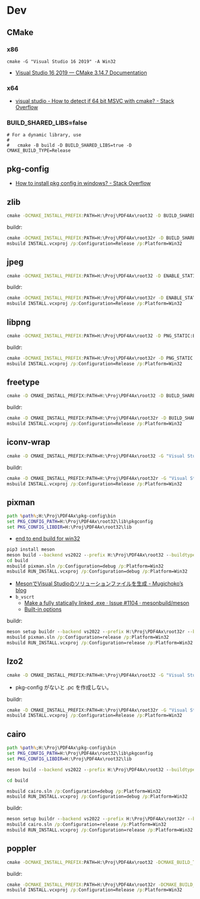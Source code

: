 # Dev

## CMake

### x86

```
cmake -G "Visual Studio 16 2019" -A Win32
```

- [Visual Studio 16 2019 — CMake 3.14.7 Documentation](https://cmake.org/cmake/help/v3.14/generator/Visual%20Studio%2016%202019.html)

### x64

- [visual studio - How to detect if 64 bit MSVC with cmake? - Stack Overflow](https://stackoverflow.com/questions/39258250/how-to-detect-if-64-bit-msvc-with-cmake)

### BUILD_SHARED_LIBS=false

```
# For a dynamic library, use
#
#   cmake -B build -D BUILD_SHARED_LIBS=true -D CMAKE_BUILD_TYPE=Release
```

## pkg-config

- [How to install pkg config in windows? - Stack Overflow](https://stackoverflow.com/questions/1710922/how-to-install-pkg-config-in-windows/1711338#1711338)

## zlib

```bat
cmake -DCMAKE_INSTALL_PREFIX:PATH=H:\Proj\PDF4Ax\root32 -D BUILD_SHARED_LIBS:BOOL=OFF -G "Visual Studio 17 2022" -A Win32 ..
```

buildr:

```bat
cmake -DCMAKE_INSTALL_PREFIX:PATH=H:\Proj\PDF4Ax\root32r -D BUILD_SHARED_LIBS:BOOL=OFF -G "Visual Studio 17 2022" -A Win32 ..
msbuild INSTALL.vcxproj /p:Configuration=Release /p:Platform=Win32
```


## jpeg

```bat
cmake -DCMAKE_INSTALL_PREFIX:PATH=H:\Proj\PDF4Ax\root32 -D ENABLE_STATIC:BOOL=ON -D ENABLE_SHARED:BOOL=OFF -G "Visual Studio 17 2022" -A Win32 ..
```

buildr:

```bat
cmake -DCMAKE_INSTALL_PREFIX:PATH=H:\Proj\PDF4Ax\root32r -D ENABLE_STATIC:BOOL=ON -D ENABLE_SHARED:BOOL=OFF -G "Visual Studio 17 2022" -A Win32 ..
msbuild INSTALL.vcxproj /p:Configuration=Release /p:Platform=Win32
```


## libpng

```bat
cmake -DCMAKE_INSTALL_PREFIX:PATH=H:\Proj\PDF4Ax\root32 -D PNG_STATIC:BOOL=ON -D PNG_SHARED:BOOL=OFF -G "Visual Studio 17 2022" -A Win32 ..
```

buildr:

```bat
cmake -DCMAKE_INSTALL_PREFIX:PATH=H:\Proj\PDF4Ax\root32r -D PNG_STATIC:BOOL=ON -D PNG_SHARED:BOOL=OFF -G "Visual Studio 17 2022" -A Win32 ..
msbuild INSTALL.vcxproj /p:Configuration=Release /p:Platform=Win32
```


## freetype

```bat
cmake -D CMAKE_INSTALL_PREFIX:PATH=H:\Proj\PDF4Ax\root32 -D BUILD_SHARED_LIBS:BOOL=OFF -D FT_REQUIRE_BZIP2:BOOL=OFF -D FT_REQUIRE_BROTLI:BOOL=OFF -G "Visual Studio 17 2022" -A Win32 ..
```

buildr:

```bat
cmake -D CMAKE_INSTALL_PREFIX:PATH=H:\Proj\PDF4Ax\root32r -D BUILD_SHARED_LIBS:BOOL=OFF -D FT_REQUIRE_BZIP2:BOOL=OFF -D FT_REQUIRE_BROTLI:BOOL=OFF -G "Visual Studio 17 2022" -A Win32 ..
msbuild INSTALL.vcxproj /p:Configuration=Release /p:Platform=Win32
```

## iconv-wrap

```bat
cmake -D CMAKE_INSTALL_PREFIX:PATH=H:\Proj\PDF4Ax\root32 -G "Visual Studio 17 2022" -A Win32 ..
```

buildr:

```bat
cmake -D CMAKE_INSTALL_PREFIX:PATH=H:\Proj\PDF4Ax\root32r -G "Visual Studio 17 2022" -A Win32 ..
msbuild INSTALL.vcxproj /p:Configuration=Release /p:Platform=Win32
```

## pixman

```bat
path %path%;H:\Proj\PDF4Ax\pkg-config\bin
set PKG_CONFIG_PATH=H:\Proj\PDF4Ax\root32\lib\pkgconfig
set PKG_CONFIG_LIBDIR=H:\Proj\PDF4Ax\root32\lib
```

- [end to end build for win32](https://www.cairographics.org/end_to_end_build_for_win32/)

```bat
pip3 install meson
meson build --backend vs2022 --prefix H:\Proj\PDF4Ax\root32 --buildtype debug --default-library static -Db_vscrt=static_from_buildtype
cd build
msbuild pixman.sln /p:Configuration=debug /p:Platform=Win32
msbuild RUN_INSTALL.vcxproj /p:Configuration=debug /p:Platform=Win32
```

- [MesonでVisual Studioのソリューションファイルを生成 - Mugichoko’s blog](https://mugichoko.hatenablog.com/entry/2020/02/14/184358)
- `b_vscrt`
  - [Make a fully statically linked .exe · Issue #1104 · mesonbuild/meson](https://github.com/mesonbuild/meson/issues/1104)
  - [Built-in options](https://mesonbuild.com/Builtin-options.html)

buildr:

```bat
meson setup buildr --backend vs2022 --prefix H:\Proj\PDF4Ax\root32r --buildtype release --default-library static -Db_vscrt=static_from_buildtype
msbuild pixman.sln /p:Configuration=release /p:Platform=Win32
msbuild RUN_INSTALL.vcxproj /p:Configuration=release /p:Platform=Win32
```


## lzo2

```bat
cmake -D CMAKE_INSTALL_PREFIX:PATH=H:\Proj\PDF4Ax\root32 -G "Visual Studio 17 2022" -A Win32 ..
```

- pkg-config がないと .pc を作成しない。

buildr:

```bat
cmake -D CMAKE_INSTALL_PREFIX:PATH=H:\Proj\PDF4Ax\root32r -G "Visual Studio 17 2022" -A Win32 ..
msbuild INSTALL.vcxproj /p:Configuration=Release /p:Platform=Win32
```


## cairo

```bat
path %path%;H:\Proj\PDF4Ax\pkg-config\bin
set PKG_CONFIG_PATH=H:\Proj\PDF4Ax\root32\lib\pkgconfig
set PKG_CONFIG_LIBDIR=H:\Proj\PDF4Ax\root32\lib

meson build --backend vs2022 --prefix H:\Proj\PDF4Ax\root32 --buildtype debug -Dglib=disabled -Dspectre=disabled -Dfontconfig=disabled -Dpng=disabled --default-library static -Db_vscrt=static_from_buildtype

cd build

msbuild cairo.sln /p:Configuration=debug /p:Platform=Win32
msbuild RUN_INSTALL.vcxproj /p:Configuration=debug /p:Platform=Win32
```

buildr:

```bat
meson setup buildr --backend vs2022 --prefix H:\Proj\PDF4Ax\root32r --buildtype release -Dglib=disabled -Dspectre=disabled -Dfontconfig=disabled -Dpng=disabled --default-library static -Db_vscrt=static_from_buildtype
msbuild cairo.sln /p:Configuration=release /p:Platform=Win32
msbuild RUN_INSTALL.vcxproj /p:Configuration=release /p:Platform=Win32
```


## poppler

```bat
cmake -DCMAKE_INSTALL_PREFIX:PATH=H:\Proj\PDF4Ax\root32 -DCMAKE_BUILD_TYPE=DEBUG -DENABLE_BOOST=OFF -DENABLE_LIBOPENJPEG=none -DENABLE_UTILS:BOOL=OFF -DENABLE_ZLIB_UNCOMPRESS:BOOL=ON -DMSVC:BOOL=ON -DENABLE_UNSTABLE_API_ABI_HEADERS:BOOL=ON -G "Visual Studio 17 2022" -A Win32 ..
```

buildr:

```bat
cmake -DCMAKE_INSTALL_PREFIX:PATH=H:\Proj\PDF4Ax\root32r -DCMAKE_BUILD_TYPE=RELEASE -DENABLE_BOOST=OFF -DENABLE_LIBOPENJPEG=none -DENABLE_UTILS:BOOL=OFF -DENABLE_ZLIB_UNCOMPRESS:BOOL=ON -DMSVC:BOOL=ON -DENABLE_UNSTABLE_API_ABI_HEADERS:BOOL=ON -G "Visual Studio 17 2022" -A Win32 ..
msbuild INSTALL.vcxproj /p:Configuration=Release /p:Platform=Win32
```
